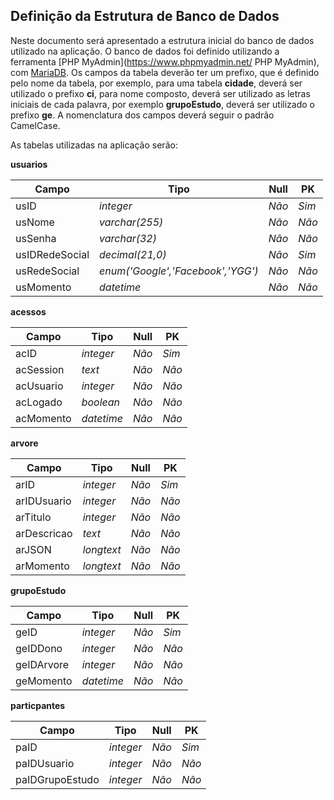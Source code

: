 Definição da Estrutura de Banco de Dados
---------------------

Neste documento será apresentado a estrutura inicial do banco de dados utilizado na aplicação. 
O banco de dados foi definido utilizando a ferramenta [PHP MyAdmin](https://www.phpmyadmin.net/ PHP MyAdmin), com [MariaDB](https://mariadb.org/).
Os campos da tabela deverão ter um prefixo, que é definido pelo nome da tabela, por exemplo, para uma tabela **cidade**, deverá ser utilizado o prefixo **ci**,
para nome composto, deverá ser utilizado as letras iniciais de cada palavra, por exemplo **grupoEstudo**, deverá ser utilizado o prefixo **ge**.
A nomenclatura dos campos deverá seguir o padrão CamelCase.

As tabelas utilizadas na aplicação serão:

**usuarios**

|**Campo**      | **Tipo**                         |**Null** | **PK**| 
|---------------|----------------------------------|---------|-------|
|usID           | _integer_                        | _Não_   | _Sim_ |
|usNome         | _varchar(255)_                   | _Não_   | _Não_ |
|usSenha        | _varchar(32)_                    | _Não_   | _Não_ |
|usIDRedeSocial |_decimal(21,0)_                   | _Não_   | _Sim_ |
|usRedeSocial   | _enum('Google','Facebook','YGG')_| _Não_   | _Não_ |
|usMomento      | _datetime_                       | _Não_   | _Não_ |


**acessos**

|**Campo**|**Tipo**   | **Null** | **PK**|
|---------|-----------|-------|-------|
|acID     | _integer_ | _Não_ | _Sim_ |
|acSession| _text_    | _Não_ | _Não_ |
|acUsuario| _integer_ | _Não_ | _Não_ |
|acLogado | _boolean_ | _Não_ | _Não_ | 
|acMomento| _datetime_| _Não_ | _Não_ |

**arvore**

|**Campo**|**Tipo**| **Null** | **PK**|
|-----------|-------------|-------|------|
|arID       | _integer_   | _Não_ | _Sim_|
|arIDUsuario| _integer_   | _Não_ | _Não_|
|arTitulo   | _integer_   | _Não_ | _Não_|
|arDescricao| _text_      | _Não_ | _Não_|
|arJSON     | _longtext_  |_Não_  | _Não_|
|arMomento  | _longtext_  | _Não_ | _Não_|


**grupoEstudo**

|**Campo** |**Tipo**    | **Null** | **PK**|
|----------|------------|----------|-------|
|geID      | _integer_  | _Não_    | _Sim_ |
|geIDDono  | _integer_  | _Não_    | _Não_ |
|geIDArvore| _integer_  | _Não_    | _Não_ |
|geMomento | _datetime_ | _Não_    | _Não_ | 

**particpantes**

|**Campo**      |**Tipo**   | **Null** | **PK** |
|---------------|-----------|----------|------- |
|paID           | _integer_ | _Não_    | _Sim_  |
|paIDUsuario    | _integer_ | _Não_    | _Não_  |
|paIDGrupoEstudo| _integer_ | _Não_    | _Não_  | 
